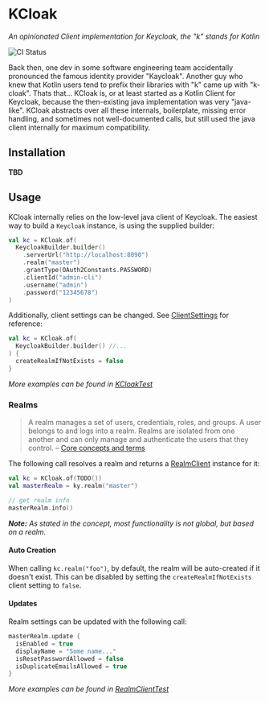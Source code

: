 KCloak
======

*An opinionated Client implementation for Keycloak, the "k" stands for Kotlin*

![CI Status](https://github.com/4techteams/kcloak/actions/workflows/gradle.yml/badge.svg)

Back then, one dev in some software engineering team accidentally pronounced the famous identity provider 
"Kaycloak". Another guy who knew that Kotlin users tend to prefix their libraries with "k" came up with "k-cloak". Thats 
that... KCloak is, or at least started as a Kotlin Client for Keycloak, because the then-existing java implementation 
was very "java-like". KCloak abstracts over all these internals, boilerplate, missing error handling, and sometimes not 
well-documented calls, but still used the java client internally for maximum compatibility.

## Installation

**TBD**

## Usage

KCloak internally relies on the low-level java client of Keycloak. The easiest way to build a `Keycloak` instance, is
using the supplied builder:

```kotlin
val kc = KCloak.of(
  KeycloakBuilder.builder()
    .serverUrl("http://localhost:8090")
    .realm("master")
    .grantType(OAuth2Constants.PASSWORD)
    .clientId("admin-cli")
    .username("admin")
    .password("12345678")
)
```

Additionally, client settings can be changed. See
[ClientSettings](src/main/kotlin/com/fortechteams/kcloak/ClientSettings.kt) for reference:

```kotlin
val kc = KCloak.of(
  KeycloakBuilder.builder() //...
) {
  createRealmIfNotExists = false
}
```

*More examples can be found in [KCloakTest](src/test/kotlin/com/fortechteams/kcloak/KCloakTest.kt)*

### Realms

> A realm manages a set of users, credentials, roles, and groups. A user belongs to and logs into a realm. Realms are 
> isolated from one another and can only manage and authenticate the users that they control.
> – [Core concepts and terms](https://www.keycloak.org/docs/latest/server_admin/#core-concepts-and-terms)

The following call resolves a realm and returns a [RealmClient](src/main/kotlin/com/fortechteams/kcloak/RealmClient.kt) 
instance for it:

```kotlin
val kc = KCloak.of(TODO())
val masterRealm = ky.realm("master")

// get realm info 
masterRealm.info()
```

***Note:** As stated in the concept, most functionality is not global, but based on a realm.*

#### Auto Creation

When calling `kc.realm("foo")`, by default, the realm will be auto-created if it doesn't exist. This can be disabled by
setting the `createRealmIfNotExists` client setting to `false`.

#### Updates

Realm settings can be updated with the following call:

```kotlin
masterRealm.update {
  isEnabled = true
  displayName = "Some name..."
  isResetPasswordAllowed = false
  isDuplicateEmailsAllowed = true
}
```

*More examples can be found in [RealmClientTest](src/test/kotlin/com/fortechteams/kcloak/RealmClientTest.kt)*
